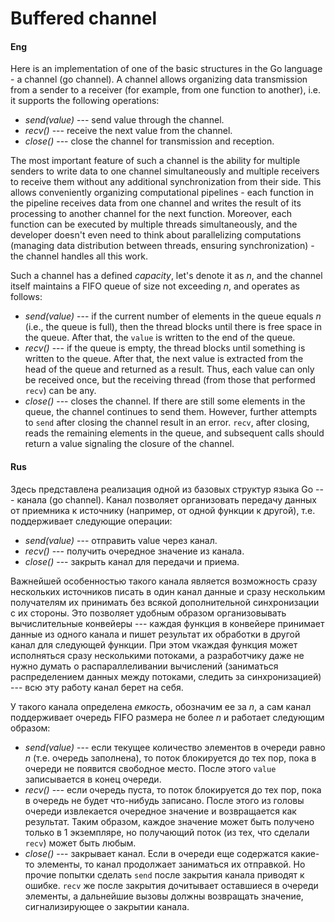 # Buffered channel

#### Eng

Here is an implementation of one of the basic structures in the Go language - a channel (go channel).
A channel allows organizing data transmission from a sender to a receiver (for example, from one function to another), i.e. it supports the following operations:

* _send(value)_ --- send value through the channel.
* _recv()_ --- receive the next value from the channel.
* _close()_ --- close the channel for transmission and reception.

The most important feature of such a channel is the ability for multiple senders to write data to one channel simultaneously and multiple receivers to receive them without any additional synchronization from their side. This allows conveniently organizing computational pipelines - each function in the pipeline receives data from one channel and writes the result of its processing to another channel for the next function. Moreover, each function can be executed by multiple threads simultaneously, and the developer doesn't even need to think about parallelizing computations (managing data distribution between threads, ensuring synchronization) - the channel handles all this work.

Such a channel has a defined _capacity_, let's denote it as $`n`$, and the channel itself maintains a FIFO queue of size not exceeding $`n`$, and operates as follows:

* _send(value)_ --- if the current number of elements in the queue equals $n$ (i.e., the queue is full), then the thread blocks until there is free space in the queue. After that, the `value` is written to the end of the queue.
* _recv()_ --- if the queue is empty, the thread blocks until something is written to the queue. After that, the next value is extracted from the head of the queue and returned as a result. Thus, each value can only be received once, but the receiving thread (from those that performed `recv`) can be any.
* _close()_ --- closes the channel. If there are still some elements in the queue, the channel continues to send them. However, further attempts to `send` after closing the channel result in an error. `recv`, after closing, reads the remaining elements in the queue, and subsequent calls should return a value signaling the closure of the channel.

#### Rus

Здесь представлена реализация одной из базовых структур языка Go --- канала (go channel).
Канал позволяет организовать передачу данных от приемника к источнику (например, от одной функции к другой), т.е. поддерживает следующие операции:
* _send(value)_ --- отправить value через канал.
* _recv()_ --- получить очередное значение из канала.
* _close()_ --- закрыть канал для передачи и приема.

Важнейшей особенностью такого канала является возможность сразу нескольких источников писать в один канал данные и сразу нескольким получателям их принимать без всякой дополнительной синхронизации с их стороны. Это позволяет удобным образом организовывать вычислительные конвейеры --- каждая функция в конвейере принимает данные из одного канала и пишет результат их обработки в другой канал для следующей функции. При этом vкаждая функция может исполняться сразу несколькими потоками, а разработчику даже не нужно думать о распараллеливании вычислений (заниматься распределением данных между потоками, следить за синхронизацией) --- всю эту работу канал берет на себя.

У такого канала определена _емкость_, обозначим ее за $`n`$, а сам канал поддерживает очередь FIFO размера не более $`n`$ и работает следующим образом:
* _send(value)_ --- если текущее количество элементов в очереди равно $`n`$ (т.е. очередь заполнена), то поток блокируется до тех пор, пока в очереди не появится свободное место. После этого `value` записывается в конец очереди.
* _recv()_ --- если очередь пуста, то поток блокируется до тех пор, пока в очередь не будет что-нибудь записано. После этого из головы очереди извлекается очередное значение и возвращается как результат. Таким образом, каждое значение может быть получено только в 1 экземпляре, но получающий поток (из тех, что сделали `recv`) может быть любым.
* _close()_ --- закрывает канал. Если в очереди еще содержатся какие-то элементы, то канал продолжает заниматься их отправкой. Но прочие попытки сделать `send` после закрытия канала приводят к ошибке. `recv` же после закрытия дочитывает оставшиеся в очереди элементы, а дальнейшие вызовы должны возвращать значение, сигнализирующее о закрытии канала.
